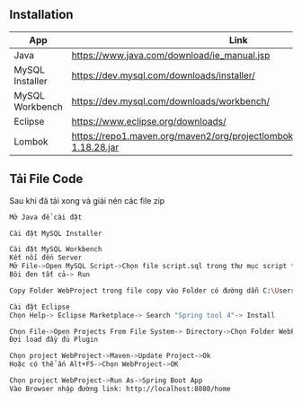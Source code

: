 ## Installation


| App | Link |
| ------ | ------ |
| Java | https://www.java.com/download/ie_manual.jsp|
| MySQL Installer| https://dev.mysql.com/downloads/installer/ |
| MySQL Workbench | https://dev.mysql.com/downloads/workbench/ |
| Eclipse | https://www.eclipse.org/downloads/ |
| Lombok | https://repo1.maven.org/maven2/org/projectlombok/lombok/1.18.28/lombok-1.18.28.jar |
## Tải File Code
Sau khi đã tải xong và giải nén các file zip

```sh
Mở Java để cài đặt
```

```sh
Cài đặt MySQL Installer 
```

```sh
Cài đặt MySQL Workbench
Kết nối đến Server
Mở File->Open MySQL Script->Chọn file script.sql trong thư mục script trong file code
Bôi đen tất cả-> Run
```

```sh
Copy Folder WebProject trong file copy vào Folder có đường dẫn C:\Users\{ten}\eclipse-workspace
```

```sh
Cài đặt Eclipse 
Chọn Help-> Eclipse Marketplace-> Search "Spring tool 4"-> Install
```

```sh
Chọn File->Open Projects From File System-> Directory->Chọn Folder WebProject tại C:\Users\{ten}\eclipse-workspace
Đợi load đầy đủ Plugin
```

```sh
Chọn project WebProject->Maven->Update Project->Ok
Hoặc có thể ấn Alt+F5->Chọn WebProject->OK
```

```sh
Chọn project WebProject->Run As->Spring Boot App
Vào Browser nhập đường link: http://localhost:8080/home
```